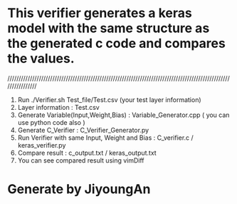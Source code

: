 # This verifier generates a keras model with the same structure as the generated c code and compares the values.
////////////////////////////////////////////////////////////////////////////////////////////////////////////////
1. Run ./Verifier.sh Test_file/Test.csv (your test layer information)
2. Layer information : Test.csv
3. Generate Variable(Input,Weight,Bias) : Variable_Generator.cpp ( you can use python code also )
4. Generate C_Verifier : C_Verifier_Generator.py
5. Run Verifier with same Input, Weight and Bias : C_verifier.c / keras_verifier.py
6. Compare result : c_output.txt / keras_output.txt
7. You can see compared result using vimDiff
# Generate by JiyoungAn
